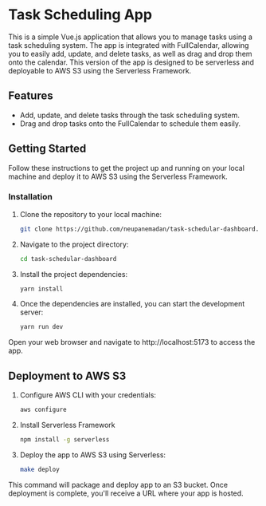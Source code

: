 #  Task Scheduling App

This is a simple Vue.js application that allows you to manage tasks using a task scheduling system. The app is integrated with FullCalendar, allowing you to easily add, update, and delete tasks, as well as drag and drop them onto the calendar. This version of the app is designed to be serverless and deployable to AWS S3 using the Serverless Framework.

## Features

- Add, update, and delete tasks through the task scheduling system.
- Drag and drop tasks onto the FullCalendar to schedule them easily.

## Getting Started

Follow these instructions to get the project up and running on your local machine and deploy it to AWS S3 using the Serverless Framework.


### Installation

1. Clone the repository to your local machine:

   ```bash
   git clone https://github.com/neupanemadan/task-schedular-dashboard.git

2. Navigate to the project directory:

   ```bash
   cd task-schedular-dashboard

3. Install the project dependencies:

   ```bash
   yarn install

4. Once the dependencies are installed, you can start the development server:

   ```bash
   yarn run dev

Open your web browser and navigate to http://localhost:5173 to access the app.

## Deployment to AWS S3
1. Configure AWS CLI with your credentials:

   ```bash
   aws configure

2. Install Serverless Framework

   ```bash
   npm install -g serverless

3. Deploy the app to AWS S3 using Serverless:

   ```bash
   make deploy

This command will package and deploy app to an S3 bucket.
Once deployment is complete, you'll receive a URL where your app is hosted.